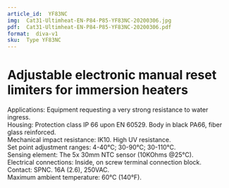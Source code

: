 ```yaml
---
article_id:  YF83NC
img:  Cat31-Ultimheat-EN-P84-P85-YF83NC-20200306.jpg
pdf:  Cat31-Ultimheat-EN-P84-P85-YF83NC-20200306.pdf
format:  diva-v1
sku:  Type YF83NC
---
```

# Adjustable electronic manual reset limiters for immersion heaters

Applications: Equipment requesting a very strong resistance to water ingress.  
Housing: Protection class IP 66 upon EN 60529. Body in black PA66, fiber glass reinforced.  
Mechanical impact resistance: IK10. High UV resistance.  
Set point adjustment ranges: 4-40°C; 30-90°C; 30-110°C.  
Sensing element: The 5x 30mm NTC sensor (10KOhms @25°C).  
Electrical connections: Inside, on screw terminal connection block.  
Contact: SPNC. 16A (2.6), 250VAC.  
Maximum ambient temperature: 60°C (140°F).  

